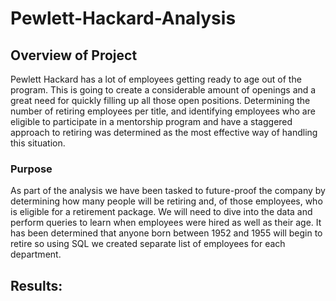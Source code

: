 # Pewlett-Hackard-Analysis

## Overview of Project
Pewlett Hackard has a lot of employees getting ready to age out of the program. This is going to create a considerable amount of openings and a great need for quickly filling up all those open positions. Determining the number of retiring employees per title, and identifying employees who are eligible to participate in a mentorship program and have a staggered approach to retiring was determined as the most effective way of handling this situation. 

### Purpose
As part of the analysis we have been tasked to future-proof the company by determining how many people will be retiring and, of those employees, who is eligible for a retirement package.
We will need to dive into the data and perform queries to learn when employees were hired as well as their age. It has been determined that anyone born between 1952 and 1955 will begin to retire so using SQL we created separate list of employees for each department.

## Results: 
